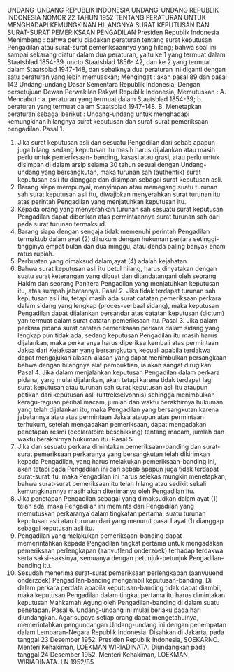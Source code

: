  UNDANG-UNDANG REPUBLIK INDONESIA UNDANG-UNDANG REPUBLIK INDONESIA NOMOR 22 TAHUN 1952 TENTANG PERATURAN UNTUK MENGHADAPI KEMUNGKINAN HILANGNYA SURAT KEPUTUSAN DAN SURAT-SURAT PEMERIKSAAN PENGADILAN Presiden Republik Indonesia
Menimbang :
 bahwa perlu diadakan peraturan tentang surat keputusan Pengadilan atau surat-surat pemeriksaannya yang hilang; bahwa soal ini sampai sekarang diatur dalam dua peraturan, yaitu ke 1 yang termuat dalam Staatsblad 1854-39 juncto Staatsblad 1856- 42, dan ke 2 yang termuat dalam Staatsblad 1947-148, dan sebaiknya dua peraturan ini diganti dengan satu peraturan yang lebih memuaskan;
Mengingat :
 akan pasal 89 dan pasal 142 Undang-undang Dasar Sementara Republik Indonesia; Dengan persetujuan Dewan Perwakilan Rakyat Republik Indonesia; Memutuskan : A. Mencabut :
a. peraturan yang termuat dalam Staatsblad 1854-39;
b. peraturan yang termuat dalam Staatsblad 1947-148. B. Menetapkan peraturan sebagai berikut : Undang-undang untuk menghadapi kemungkinan hilangnya surat keputusan dan surat-surat pemeriksaan pengadilan. Pasal 1.
1. Jika surat keputusan asli dan sesuatu Pengadilan dari sebab apapun juga hilang, sedang keputusan itu masih harus dijalankan atau masih perlu untuk pemeriksaan- banding, kasasi atau grasi, atau perlu untuk disimpan di dalam arsip selama 30 tahun sesuai dengan Undang-undang yang bersangkutan, maka turunan sah (authentik) surat keputusan asli itu dianggap dan disimpan sebagai surat keputusan asli.
2. Barang siapa mempunyai, menyimpan atau memegang suatu turunan sah surat keputusan asli itu, diwajibkan menyerahkan surat turunan itu atas perintah Pengadilan yang menjatuhkan keputusan itu.
3. Kepada orang yang menyerahkan turunan sah sesuatu surat keputusan Pengadilan dapat diberikan atas permintaannya surat turunan sah dari pada surat turunan termaksud.
4. Barang siapa dengan sengaja tidak memenuhi perintah Pengadilan termaktub dalam ayat (2) dihukum dengan hukuman penjara setinggi-tingginya empat bulan dan dua minggu, atau denda paling banyak enam ratus rupiah.
5. Perbuatan yang dimaksud dalam,ayat (4) adalah kejahatan.
6. Bahwa surat keputusan asli itu betul hilang, harus dinyatakan dengan suatu surat keterangan yang dibuat dan ditandatangani oleh seorang Hakim dan seorang Panitera Pengadilan yang menjatuhkan keputusan itu, atas sumpah jabatannya. Pasal 2. Jika tidak terdapat turunan sah keputusan asli itu, tetapi masih ada surat catatan pemeriksaan perkara dalam sidang yang lengkap (proces-verbaal sidang), maka keputusan Pengadilan dapat dijalankan bersandar atas catatan keputusan (dictum) yan termuat dalam surat catatan pemeriksaan itu. Pasal 3. Jika dalam perkara pidana surat catatan pemeriksaan perkara dalam sidang yang lengkap pun tidak ada, sedang keputusan Pengadilan itu masih harus dijalankan, maka perkaranya harus diperiksa kembali atas permintaan Jaksa dari Kejaksaan yang bersangkutan, kecuali apabila terdakwa dapat mengajukan alasan-alasan yang dapat menimbulkan persangkaan bahwa dengan hilangnya alat pembuktian, ia akan sangat dirugikan. Pasal 4. Jika dalam menjalankan keputusan Pengadilan dalam perkara pidana, yang mulai dijalankan, akan tetapi karena tidak terdapat lagi surat keputusan atau turunan sah surat keputusan asli itu ataupun petikan dari keputusan asli (uittrekselvonnis) sehingga menimbulkan keragu-raguan perihal macam, jumlah dan waktu berakhirnya hukuman yang telah dijalankan itu, maka Pengadilan yang bersangkutan karena jabatannya atau atas permintaan Jaksa ataupun atas permintaan terhukum, setelah mengadakan pemeriksaan, dapat mengadakan penetapan resmi (declaratoire beschikking) tentang macam, jumlah dan waktu berakhirnya hukuman itu. Pasal 5.
1. Jika dan sesuatu perkara dimintakan pemeriksaan-banding dan surat-surat pemeriksaan perkaranya yang bersangkutan telah dikirimkan kepada Pengadilan, yang harus melakukan pemeriksaan-banding ini, akan tetapi pada Pengadilan ini dari sebab apapun juga tidak terdapat surat-surat itu, maka Pengadilan ini harus selekas mungkin menetapkan, bahwa surat-surat pemeriksaan itu telah hilang atau sedikit sekali kemungkinannya masih akan diterimanya oleh Pengadilan itu.
2. Jika penetapan Pengadilan sebagai yang dimaksudkan dalam ayat (1) telah ada, maka Pengadilan ini meminta dari Pengadilan yang memutuskan perkaranya dalam tingkatan pertama, suatu turunan keputusan asli atau turunan dari yang menurut pasal I ayat (1) dianggap sebagai keputusan asli itu.
3. Pengadilan yang melakukan pemeriksaan-banding dapat memerintahkan kepada Pengadilan tingkat pertama untuk mengadakan pemeriksaan perlengkapan (aanvuflend onderzoek) terhadap terdakwa serta saksi-saksinya, semuanya dengan petunjuk-petunjuk Pengadilan-banding itu.
4. Sesudah menerima surat-surat pemeriksaan perlengkapan (aanvuuend onderzoek) Pengadilan-banding mengambil keputusan-banding. Di dalam perkara perdata apabila keputusan-banding tidak dapat diambil, maka keputusan Pengadilan dalam tingkat pertama itu harus dimintakan keputusan Mahkamah Agung oleh Pengadilan-banding di dalam suatu penetapan. Pasal 6. Undang-undang ini mulai berlaku pada hari diundangkan. Agar supaya setiap orang dapat mengetahuinya, memerintahkan pengundangan Undang-undang ini dengan penempatan dalam Lembaran-Negara Republik Indonesia. Disahkan di Jakarta, pada tanggal 23 Desember 1952. Presiden Republik Indonesia, SOEKARNO. Menteri Kehakiman, LOEKMAN WIRIADINATA. Diundangkan pada tanggal 24 Desember 1952. Menteri Kehakiman, LOEKMAN WIRIADINATA. LN 1952/85